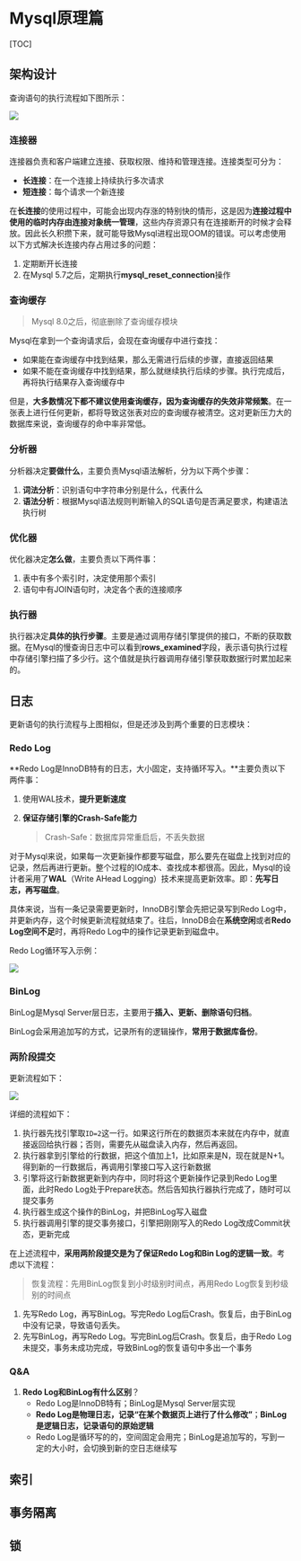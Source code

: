 # Mysql原理篇

[TOC]

## 架构设计

查询语句的执行流程如下图所示：

![](assets/0d2070e8f84c4801adbfa03bda1f98d9.webp)

### 连接器

连接器负责和客户端建立连接、获取权限、维持和管理连接。连接类型可分为：

- **长连接**：在一个连接上持续执行多次请求
- **短连接**：每个请求一个新连接

在**长连接**的使用过程中，可能会出现内存涨的特别快的情形，这是因为**连接过程中使用的临时内存由连接对象统一管理**，这些内存资源只有在连接断开的时候才会释放。因此长久积攒下来，就可能导致Mysql进程出现OOM的错误。可以考虑使用以下方式解决长连接内存占用过多的问题：

1. 定期断开长连接
2. 在Mysql 5.7之后，定期执行**mysql_reset_connection**操作

### 查询缓存

> Mysql 8.0之后，彻底删除了查询缓存模块

Mysql在拿到一个查询请求后，会现在查询缓存中进行查找：

- 如果能在查询缓存中找到结果，那么无需进行后续的步骤，直接返回结果
- 如果不能在查询缓存中找到结果，那么就继续执行后续的步骤。执行完成后，再将执行结果存入查询缓存中

但是，**大多数情况下都不建议使用查询缓存，因为查询缓存的失效非常频繁**。在一张表上进行任何更新，都将导致这张表对应的查询缓存被清空。这对更新压力大的数据库来说，查询缓存的命中率非常低。

### 分析器

分析器决定**要做什么**，主要负责Mysql语法解析，分为以下两个步骤：

1. **词法分析**：识别语句中字符串分别是什么，代表什么
2. **语法分析**：根据Mysql语法规则判断输入的SQL语句是否满足要求，构建语法执行树

### 优化器

优化器决定**怎么做**，主要负责以下两件事：

1. 表中有多个索引时，决定使用那个索引
2. 语句中有JOIN语句时，决定各个表的连接顺序

### 执行器

执行器决定**具体的执行步骤**。主要是通过调用存储引擎提供的接口，不断的获取数据。在Mysql的慢查询日志中可以看到**rows_examined**字段，表示语句执行过程中存储引擎扫描了多少行。这个值就是执行器调用存储引擎获取数据行时累加起来的。

## 日志

更新语句的执行流程与上图相似，但是还涉及到两个重要的日志模块：

### Redo Log

**Redo Log是InnoDB特有的日志，大小固定，支持循环写入。**主要负责以下两件事：

1. 使用WAL技术，**提升更新速度**

2. **保证存储引擎的Crash-Safe能力**

   > Crash-Safe：数据库异常重启后，不丢失数据

对于Mysql来说，如果每一次更新操作都要写磁盘，那么要先在磁盘上找到对应的记录，然后再进行更新。整个过程的IO成本、查找成本都很高。因此，Mysql的设计者采用了**WAL**（Write AHead Logging）技术来提高更新效率。即：**先写日志，再写磁盘**。

具体来说，当有一条记录需要更新时，InnoDB引擎会先把记录写到Redo Log中，并更新内存，这个时候更新流程就结束了。往后，InnoDB会在**系统空闲**或者**Redo Log空间不足**时，再将Redo Log中的操作记录更新到磁盘中。

Redo Log循环写入示例：

![](assets/16a7950217b3f0f4ed02db5db59562a7.webp)

### BinLog

BinLog是Mysql Server层日志，主要用于**插入、更新、删除语句归档**。

BinLog会采用追加写的方式，记录所有的逻辑操作，**常用于数据库备份**。

### 两阶段提交

更新流程如下：

![](assets/2e5bff4910ec189fe1ee6e2ecc7b4bbe.webp)

详细的流程如下：

1. 执行器先找引擎取`ID=2`这一行。如果这行所在的数据页本来就在内存中，就直接返回给执行器；否则，需要先从磁盘读入内存，然后再返回。
2. 执行器拿到引擎给的行数据，把这个值加上1，比如原来是N，现在就是N+1。得到新的一行数据后，再调用引擎接口写入这行新数据
3. 引擎将这行新数据更新到内存中，同时将这个更新操作记录到Redo Log里面，此时Redo Log处于Prepare状态。然后告知执行器执行完成了，随时可以提交事务
4. 执行器生成这个操作的BinLog，并把BinLog写入磁盘
5. 执行器调用引擎的提交事务接口，引擎把刚刚写入的Redo Log改成Commit状态，更新完成

在上述流程中，**采用两阶段提交是为了保证Redo Log和Bin Log的逻辑一致**。考虑以下流程：

> 恢复流程：先用BinLog恢复到小时级别时间点，再用Redo Log恢复到秒级别的时间点

1. 先写Redo Log，再写BinLog。写完Redo Log后Crash。恢复后，由于BinLog中没有记录，导致语句丢失。
2. 先写BinLog，再写Redo Log。写完BinLog后Crash。恢复后，由于Redo Log未提交，事务未成功完成，导致BinLog的恢复语句中多出一个事务

### Q&A

1. **Redo Log和BinLog有什么区别**？
   - Redo Log是InnoDB特有；BinLog是Mysql Server层实现
   - **Redo Log是物理日志，记录“在某个数据页上进行了什么修改”**；**BinLog是逻辑日志，记录语句的原始逻辑**
   - Redo Log是循环写的的，空间固定会用完；BinLog是追加写的，写到一定的大小时，会切换到新的空日志继续写

## 索引

## 事务隔离

## 锁

